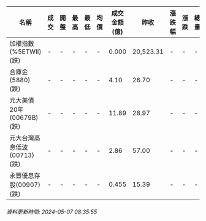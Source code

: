 | 名稱 | 成交 | 開盤 | 最高 | 最低 | 均價 | 成交金額(億) | 昨收 | 漲跌幅 | 漲跌 | 總量 | 昨量 | 振幅 |
| -------- | -------- | -------- | -------- |-------- | -------- | -------- |-------- |-------- |-------- | -------- | -------- |-------- |
|加權指數(%5ETWII) (跌)|-|-|-|-|-|0.000|20,523.31|-|-|-|-|0.00%|
|合庫金(5880) (跌)|-|-|-|-|-|4.10|26.70|-|-|-|-|0.00%|
|元大美債20年(00679B) (跌)|-|-|-|-|-|11.89|28.97|-|-|-|-|0.00%|
|元大台灣高息低波(00713) (跌)|-|-|-|-|-|2.86|57.00|-|-|-|-|0.00%|
|永豐優息存股(00907) (跌)|-|-|-|-|-|0.455|15.39|-|-|-|-|0.00%|
###### 資料更新時間: 2024-05-07 08:35:55